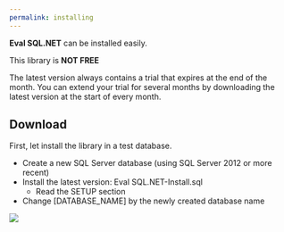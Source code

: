 ```yaml
---
permalink: installing
---
```


**Eval SQL.NET** can be installed easily.

This library is **NOT FREE**

The latest version always contains a trial that expires at the end of the month. You can extend your trial for several months by downloading the latest version at the start of every month.

## Download

First, let install the library in a test database.

 - Create a new SQL Server database (using SQL Server 2012 or more recent)
 - Install the latest version: Eval SQL.NET-Install.sql
   - Read the SETUP section
 - Change [DATABASE_NAME] by the newly created database name

<a href="{{ site.github.url }}/downloads/Eval-SQL.NET-Install.sql"
				onclick="ga('send', 'event', { eventAction: 'download-installing'});">
	<img src="https://zzzprojects.github.io/images/nuget/ef6-full-version-big-d.svg">
</a>
